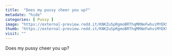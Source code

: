 ```yaml
---
title:  "Does my pussy cheer you up?"
metadate: "hide"
categories: [ Pussy ]
image: "https://external-preview.redd.it/KNKZuSpRgmoBRThqMRNeFwhviMYEKSv-ZZ8fJnOLPPU.jpg?auto=webp&s=160785b7aa63b2a47729b55c99a9817851d66623"
thumb: "https://external-preview.redd.it/KNKZuSpRgmoBRThqMRNeFwhviMYEKSv-ZZ8fJnOLPPU.jpg?width=1080&crop=smart&auto=webp&s=8cdf79251abec4f0bb4dc79dca756d37fa7685cd"
visit: ""
---
```

Does my pussy cheer you up?

